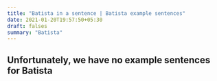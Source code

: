 ```yaml
---
title: "Batista in a sentence | Batista example sentences"
date: 2021-01-20T19:57:50+05:30
draft: falses
summary: "Batista"
---
```

## Unfortunately, we have no example sentences for Batista                 
